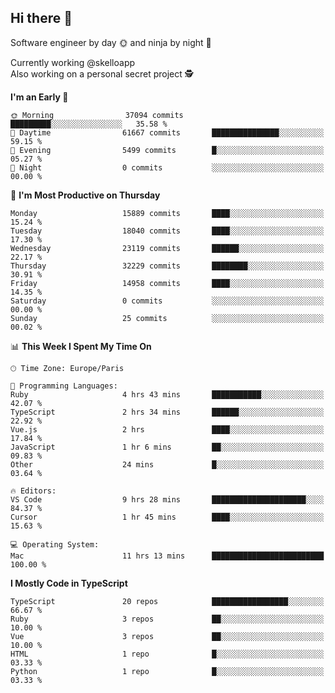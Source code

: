 ## Hi there 👋

Software engineer by day 🌞 and ninja by night 🌝

Currently working @skelloapp <br>
Also working on a personal secret project 🕵️

<!--START_SECTION:waka-->
**I'm an Early 🐤** 

```text
🌞 Morning                37094 commits       █████████░░░░░░░░░░░░░░░░   35.58 % 
🌆 Daytime                61667 commits       ███████████████░░░░░░░░░░   59.15 % 
🌃 Evening                5499 commits        █░░░░░░░░░░░░░░░░░░░░░░░░   05.27 % 
🌙 Night                  0 commits           ░░░░░░░░░░░░░░░░░░░░░░░░░   00.00 % 
```
📅 **I'm Most Productive on Thursday** 

```text
Monday                   15889 commits       ████░░░░░░░░░░░░░░░░░░░░░   15.24 % 
Tuesday                  18040 commits       ████░░░░░░░░░░░░░░░░░░░░░   17.30 % 
Wednesday                23119 commits       ██████░░░░░░░░░░░░░░░░░░░   22.17 % 
Thursday                 32229 commits       ████████░░░░░░░░░░░░░░░░░   30.91 % 
Friday                   14958 commits       ████░░░░░░░░░░░░░░░░░░░░░   14.35 % 
Saturday                 0 commits           ░░░░░░░░░░░░░░░░░░░░░░░░░   00.00 % 
Sunday                   25 commits          ░░░░░░░░░░░░░░░░░░░░░░░░░   00.02 % 
```


📊 **This Week I Spent My Time On** 

```text
🕑︎ Time Zone: Europe/Paris

💬 Programming Languages: 
Ruby                     4 hrs 43 mins       ███████████░░░░░░░░░░░░░░   42.07 % 
TypeScript               2 hrs 34 mins       ██████░░░░░░░░░░░░░░░░░░░   22.92 % 
Vue.js                   2 hrs               ████░░░░░░░░░░░░░░░░░░░░░   17.84 % 
JavaScript               1 hr 6 mins         ██░░░░░░░░░░░░░░░░░░░░░░░   09.83 % 
Other                    24 mins             █░░░░░░░░░░░░░░░░░░░░░░░░   03.64 % 

🔥 Editors: 
VS Code                  9 hrs 28 mins       █████████████████████░░░░   84.37 % 
Cursor                   1 hr 45 mins        ████░░░░░░░░░░░░░░░░░░░░░   15.63 % 

💻 Operating System: 
Mac                      11 hrs 13 mins      █████████████████████████   100.00 % 
```

**I Mostly Code in TypeScript** 

```text
TypeScript               20 repos            █████████████████░░░░░░░░   66.67 % 
Ruby                     3 repos             ██░░░░░░░░░░░░░░░░░░░░░░░   10.00 % 
Vue                      3 repos             ██░░░░░░░░░░░░░░░░░░░░░░░   10.00 % 
HTML                     1 repo              █░░░░░░░░░░░░░░░░░░░░░░░░   03.33 % 
Python                   1 repo              █░░░░░░░░░░░░░░░░░░░░░░░░   03.33 % 
```




<!--END_SECTION:waka-->

<!--
**antoinelncl/antoinelncl** is a ✨ _special_ ✨ repository because its `README.md` (this file) appears on your GitHub profile.

Here are some ideas to get you started:

- 🔭 I’m currently working on ...
- 🌱 I’m currently learning ...
- 👯 I’m looking to collaborate on ...
- 🤔 I’m looking for help with ...
- 💬 Ask me about ...
- 📫 How to reach me: ...
- 😄 Pronouns: ...
- ⚡ Fun fact: ...
-->
